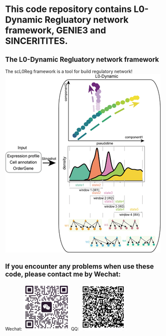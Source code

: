 # This code repository contains L0-Dynamic Regluatory network framework, GENIE3 and SINCERITITES.
## The L0-Dynamic Regluatory network framework
The scL0Reg framework is a tool for build regulatory network!<br/>
<img src="https://github.com/mengxu98/scGRN-L0/blob/master/workflow/DynamicGRNPipe_pipeline.png" width="500" alt="QQ"/><br/>

## If you encounter any problems when use these code, please contact me by Wechat: 
Wechat: <img src="https://github.com/mengxu98/scGRN-L0/blob/master/contact/Wechat.jpg" width="150" height="150" alt="Wechat"/> QQ: <img src="https://github.com/mengxu98/scGRN-L0/blob/master/contact/QQ.PNG" width="150" height="150" alt="QQ"/><br/>
